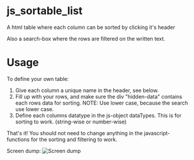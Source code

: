 # js_sortable_list
A html table where each column can be sorted by clicking it's header

Also a search-box where the rows are filtered on the written text.

# Usage

To define your own table:
  1. Give each column a unique name in the header, see below. 
  2. Fill up with your rows, and make sure the div "hidden-data" contains each rows data for sorting. NOTE: Use lower case, because the search use lower case.
  3. Define each columns datatype in the js-object dataTypes. This is for sorting to work. (string-wise or number-wise)
  
  That's it! You should not need to change anything in the javascript-functions for the sorting and filtering to work.

Screen dump: 
![Screen dump](https://github.com/madskullcreations/js_sortable_list/blob/master/screenshot.png?raw=true "Screen dump")
